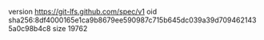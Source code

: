 version https://git-lfs.github.com/spec/v1
oid sha256:8df4000165e1ca9b8679ee590987c715b645dc039a39d7094621435a0c98b4c8
size 19762
